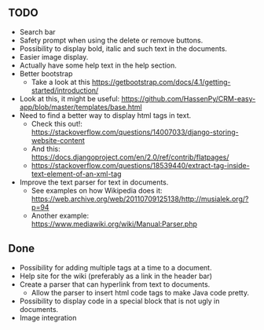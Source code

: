 ## TODO
* Search bar
* Safety prompt when using the delete or remove buttons.
* Possibility to display bold, italic and such text in the documents.
* Easier image display.
* Actually have some help text in the help section.
* Better bootstrap
    * Take a look at this https://getbootstrap.com/docs/4.1/getting-started/introduction/
* Look at this, it might be useful: https://github.com/HassenPy/CRM-easy-app/blob/master/templates/base.html
* Need to find a better way to display html tags in text.
    * Check this out!: https://stackoverflow.com/questions/14007033/django-storing-website-content
    * And this: https://docs.djangoproject.com/en/2.0/ref/contrib/flatpages/
    * https://stackoverflow.com/questions/18539440/extract-tag-inside-text-element-of-an-xml-tag
* Improve the text parser for text in documents.
    * See examples on how Wikipedia does it: https://web.archive.org/web/20110709125138/http://musialek.org/?p=94
    * Another example: https://www.mediawiki.org/wiki/Manual:Parser.php

## Done
* Possibility for adding multiple tags at a time to a document.
* Help site for the wiki (preferably as a link in the header bar)
* Create a parser that can hyperlink from text to documents.
    * Allow the parser to insert html code tags to make Java code pretty.
* Possibility to display code in a special block that is not ugly in documents.
* Image integration